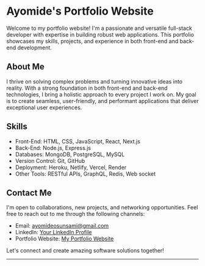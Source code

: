 # Ayomide's Portfolio Website

Welcome to my portfolio website! I'm a passionate and versatile full-stack developer with expertise in building robust web applications. This portfolio showcases my skills, projects, and experience in both front-end and back-end development.

## About Me

I thrive on solving complex problems and turning innovative ideas into reality. With a strong foundation in both front-end and back-end technologies, I bring a holistic approach to every project I work on. My goal is to create seamless, user-friendly, and performant applications that deliver exceptional user experiences.

## Skills

- Front-End: HTML, CSS, JavaScript, React, Next.js
- Back-End: Node.js, Express.js
- Databases: MongoDB, PostgreSQL, MySQL
- Version Control: Git, GitHub
- Deployment: Heroku, Netlify, Vercel, Render
- Other Tools: RESTful APIs, GraphQL, Redis, Web socket

<!-- ## Projects

Here are some of my notable projects:

1. [Project Name](project-link): A brief description of the project and the technologies used.

2. [Project Name](project-link): Highlighting the significance of the project and my contributions.

3. [Project Name](project-link): Overview of the project's features and technical implementation.

## Experience

### DotCircleLabs - Software Engineer

- Worked on [Project Name], where I [brief description of your role and contributions].
- Collaborated with cross-functional teams to design and implement new features.
- Improved application performance by optimizing database queries and front-end rendering.

### Ribbon Blockchain - Front-End Developer

- Assisted in developing the user interface for [Project Name], contributing to a more engaging user experience.
- Collaborated with designers to ensure consistent and responsive designs across different devices. -->

## Contact Me

I'm open to collaborations, new projects, and networking opportunities. Feel free to reach out to me through the following channels:

- Email: [ayomideosunsami@gmail.com](mailto:ayomideosunsami@gmail.com)
- LinkedIn: [Your LinkedIn Profile](https://www.linkedin.com/in/ayomide-osunsami-6440021b0/)
- Portfolio Website: [My Portfolio Website](https://ayomide-osunsami.vercel.app)

Let's connect and create amazing software solutions together!

---
